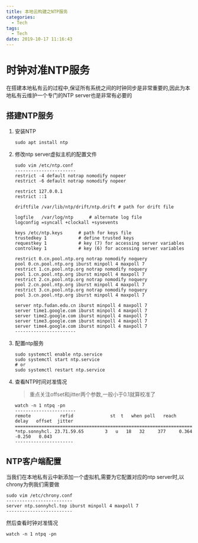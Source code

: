 ```yaml
---
title: 本地云构建之NTP服务
categories:
  - Tech
tags:
  - Tech
date: 2019-10-17 11:16:43
---
```


# 时钟对准NTP服务
在搭建本地私有云的过程中,保证所有系统之间的时钟同步是非常重要的,因此为本地私有云维护一个专门的NTP server也是非常有必要的

<!-- more -->

## 搭建NTP服务

1.  安装NTP

    ```console
    sudo apt install ntp
    ```
    
2.  修改ntp server虚拟主机的配置文件

    ```console
    sudo vim /etc/ntp.conf
    -----------------------
    restrict -4 default notrap nomodify nopeer
    restrict -6 default notrap nomodify nopeer

    restrict 127.0.0.1
    restrict ::1

    driftfile /var/lib/ntp/drift/ntp.drift # path for drift file

    logfile   /var/log/ntp		# alternate log file
    logconfig =syncall +clockall +sysevents

    keys /etc/ntp.keys		# path for keys file
    trustedkey 1			# define trusted keys
    requestkey 1			# key (7) for accessing server variables
    controlkey 1			# key (6) for accessing server variables

    restrict 0.cn.pool.ntp.org notrap nomodify noquery
    pool 0.cn.pool.ntp.org iburst minpoll 4 maxpoll 7
    restrict 1.cn.pool.ntp.org notrap nomodify noquery
    pool 1.cn.pool.ntp.org iburst minpoll 4 maxpoll 7
    restrict 2.cn.pool.ntp.org notrap nomodify noquery
    pool 2.cn.pool.ntp.org iburst minpoll 4 maxpoll 7
    restrict 3.cn.pool.ntp.org notrap nomodify noquery
    pool 3.cn.pool.ntp.org iburst minpoll 4 maxpoll 7

    server ntp.fudan.edu.cn iburst minpoll 4 maxpoll 7
    server time1.google.com iburst minpoll 4 maxpoll 7
    server time2.google.com iburst minpoll 4 maxpoll 7
    server time3.google.com iburst minpoll 4 maxpoll 7
    server time4.google.com iburst minpoll 4 maxpoll 7
    -----------------------
    ```

3.  配置ntp服务

    ```console
    sudo systemctl enable ntp.service
    sudo systemctl start ntp.service
    # or
    sudo systemctl restart ntp.service
    ```

4.  查看NTP时间对准情况

    > 重点关注offset和jitter两个参数,一般小于0.1就算校准了

    ```console
    watch -n 1 ntpq -pn
    -----------------------
    remote           refid              st  t   when poll   reach   delay   offset  jitter
    ======================================================================================
    *ntp.sonnyhcl. 23.71.59.65        3   u   18   32     377     0.364   -0.250   0.043
    ----------------------
    ```

## NTP客户端配置

当我们在本地私有云中新添加一个虚拟机,需要为它配置对应的ntp server时,以chrony为例我们需要做

```console
sudo vim /etc/chrony.conf
-------------------------
server ntp.sonnyhcl.top iburst minpoll 4 maxpoll 7
-------------------------
```
然后查看时钟对准情况
```
watch -n 1 ntpq -pn
```

